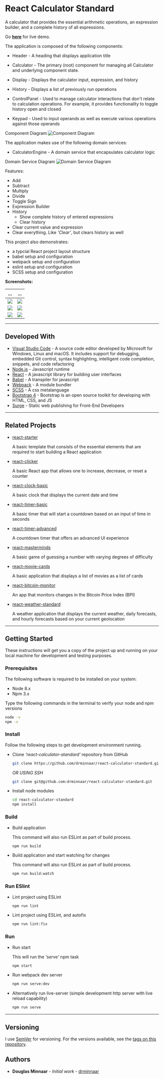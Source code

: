 # React Calculator Standard

A calculator that provides the essential arithmetic operations, an expression builder, and a complete history of all expressions.

Go **[here](http://react-weather-standard.drminnaar.me/)** for live demo.

The application is composed of the following components:

* Header - A heading that displays application title

* Calculator - The primary (root) component for managing all Calculator and underlying component state.

* Display - Displays the calculator input, expression, and history

* History - Displays a list of previously run operations

* ControlPanel - Used to manage calculator interactions that don't relate to calculation operations. For example, it provides functionality to toggle history open and closed

* Keypad - Used to input operands as well as execute various operations against those operands

Component Diagram
![Component Diagram](https://user-images.githubusercontent.com/33935506/34460958-8130a58c-ee26-11e7-8e93-fac23dc17d7f.png)

The application makes use of the following domain services:

* CalculatorEngine - A domain service that encapsulates calculator logic

Domain Service Diagram
![Domain Service Diagram](https://user-images.githubusercontent.com/33935506/34460977-173787e4-ee27-11e7-8655-0223a92a315d.png)

Features:

* Add
* Subtract
* Multiply
* Divide
* Toggle Sign
* Expression Builder
* History
  * Show complete history of entered expressions
  * Clear history
* Clear current value and expression
* Clear everything. Like _'Clear'_, but clears history as well

This project also demonstrates:

* a typcial React project layout structure
* babel setup and configuration
* webpack setup and configuration
* eslint setup and configuration
* SCSS setup and configuration

**Screenshots:**

... | ...
--- | ---
![](https://user-images.githubusercontent.com/33935506/34107653-c659c4de-e405-11e7-9da2-5b39a1a0068e.PNG) | ![](https://user-images.githubusercontent.com/33935506/34107654-c6880be6-e405-11e7-95fa-6794261125a9.PNG)
![](https://user-images.githubusercontent.com/33935506/34107655-c6b5b384-e405-11e7-819d-55000ea41dc4.PNG) | ![](https://user-images.githubusercontent.com/33935506/34107656-c6e3abae-e405-11e7-9045-b0b251260e23.PNG)
![](https://user-images.githubusercontent.com/33935506/34107657-c7182d2a-e405-11e7-829f-99b7eda5d7af.PNG) | ![](https://user-images.githubusercontent.com/33935506/34107658-c7ad3ec4-e405-11e7-8526-0920d54b80d8.PNG)

---

## Developed With

* [Visual Studio Code](https://code.visualstudio.com/) - A source code editor developed by Microsoft for Windows, Linux and macOS. It includes support for debugging, embedded Git control, syntax highlighting, intelligent code completion, snippets, and code refactoring
* [Node.js](https://nodejs.org/en/) - Javascript runtime
* [React](https://reactjs.org/) - A javascript library for building user interfaces
* [Babel](https://babeljs.io/) - A transpiler for javascript
* [Webpack](https://webpack.js.org/) - A module bundler
* [SCSS](http://sass-lang.com/) - A css metalanguage
* [Bootstrap 4](https://getbootstrap.com/) - Bootstrap is an open source toolkit for developing with HTML, CSS, and JS
* [Surge] - Static web publishing for Front-End Developers

---

## Related Projects

* [react-starter]

  A basic template that consists of the essential elements that are required to start building a React application

* [react-clicker]

  A basic React app that allows one to increase, decrease, or reset a counter

* [react-clock-basic]

  A basic clock that displays the current date and time

* [react-timer-basic]

  A basic timer that will start a countdown based on an input of time in seconds

* [react-timer-advanced]

   A countdown timer that offers an advanced UI experience

* [react-masterminds]

  A basic game of guessing a number with varying degrees of difficulty

* [react-movie-cards]

  A basic application that displays a list of movies as a list of cards

* [react-bitcoin-monitor]

  An app that monitors changes in the Bitcoin Price Index (BPI)

* [react-weather-standard]

  A weather application that displays the current weather, daily forecasts, and hourly forecasts based on your current geolocation

---

## Getting Started

These instructions will get you a copy of the project up and running on your local machine for development and testing purposes.

### Prerequisites

The following software is required to be installed on your system:

* Node 8.x
* Npm 3.x

Type the following commands in the terminal to verify your node and npm versions

```bash
node -v
npm -v
```

### Install

Follow the following steps to get development environment running.

* Clone _'react-calculator-standard'_ repository from GitHub

  ```bash
  git clone https://github.com/drminnaar/react-calculator-standard.git
  ```

   _OR USING SSH_

  ```bash
  git clone git@github.com:drminnaar/react-calculator-standard.git
  ```

* Install node modules

   ```bash
   cd react-calculator-standard
   npm install
   ```

### Build

* Build application

  This command will also run ESLint as part of build process.

  ```bash
  npm run build
  ```

* Build application and start watching for changes

  This command will also run ESLint as part of build process.

  ```bash
  npm run build:watch
  ```

### Run ESlint

* Lint project using ESLint

  ```bash
  npm run lint
  ```

* Lint project using ESLint, and autofix

  ```bash
  npm run lint:fix
  ```

### Run

* Run start

  This will run the _'serve'_ npm task

  ```bash
  npm start
  ```

* Run webpack dev server

  ```bash
  npm run serve:dev
  ```

* Alternatively run live-server (simple development http server with live reload capability)

  ```bash
  npm run serve
  ```

---

## Versioning

I use [SemVer](http://semver.org/) for versioning. For the versions available, see the [tags on this repository](https://github.com/drminnaar/react-calculator-standard/tags).

## Authors

* **Douglas Minnaar** - *Initial work* - [drminnaar](https://github.com/drminnaar)

[Surge]: https://surge.sh/
[react-starter]: https://github.com/drminnaar/react-starter
[react-clicker]: https://github.com/drminnaar/react-clicker
[react-clock-basic]: https://github.com/drminnaar/react-clock-basic
[react-timer-basic]: https://github.com/drminnaar/react-timer-basic
[react-timer-advanced]: https://github.com/drminnaar/react-timer-advanced
[react-masterminds]: https://github.com/drminnaar/react-masterminds
[react-movie-cards]: https://github.com/drminnaar/react-movie-cards
[react-calculator-standard]: https://github.com/drminnaar/react-calculator-standard
[react-bitcoin-monitor]: https://github.com/drminnaar/react-bitcoin-monitor
[react-weather-standard]: https://github.com/drminnaar/react-weather-standard